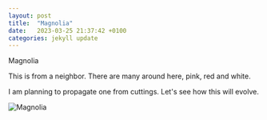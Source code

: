 ```yaml
---
layout: post
title:  "Magnolia"
date:   2023-03-25 21:37:42 +0100
categories: jekyll update
---
```

Magnolia  

This is from a neighbor. There are many around here, pink, red and white. 

I am planning to propagate one from cuttings. Let's see how this will evolve.


![Magnolia](https://lh3.googleusercontent.com/g_b40P7UH2vkqYeGRkhfd2c5Dx_kDEozbvXADkcKfZmhkNTfL4TjcDPLjxFbHD9hs2PQOWb1s_hwJ5SCZAphJ95SNqThDkoYbVszXaG_BkURg3-JFAK6VTLbwGYEn4x9HTiKVEz_og=w2400)&nbsp;



[jekyll-docs]: https://jekyllrb.com/docs/home
[jekyll-gh]:   https://github.com/jekyll/jekyll
[jekyll-talk]: https://talk.jekyllrb.com/


